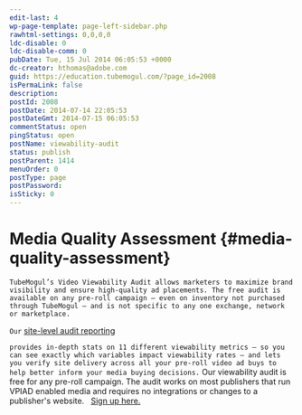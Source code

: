 ```yaml
---
edit-last: 4
wp-page-template: page-left-sidebar.php
rawhtml-settings: 0,0,0,0
ldc-disable: 0
ldc-disable-comm: 0
pubDate: Tue, 15 Jul 2014 06:05:53 +0000
dc-creator: hthomas@adobe.com
guid: https://education.tubemogul.com/?page_id=2008
isPermaLink: false
description: 
postId: 2008
postDate: 2014-07-14 22:05:53
postDateGmt: 2014-07-15 06:05:53
commentStatus: open
pingStatus: open
postName: viewability-audit
status: publish
postParent: 1414
menuOrder: 0
postType: page
postPassword: 
isSticky: 0
---
```


# Media Quality Assessment {#media-quality-assessment}

`TubeMogul’s Video Viewability Audit allows marketers to maximize brand visibility and ensure high-quality ad placements. The free audit is available on any pre-roll campaign – even on inventory not purchased through TubeMogul – and is not specific to any one exchange, network or marketplace.`   
  
`Our` [site-level audit reporting](../../../user-guide/measurement/viewability.md)&nbsp;

`provides in-depth stats on 11 different viewability metrics – so you can see exactly which variables impact viewability rates – and lets you verify site delivery across all your pre-roll video ad buys to help better inform your media buying decisions.`
Our viewability audit is free for any pre-roll campaign. The audit works on most publishers that run VPIAD enabled media and requires no integrations or changes to a publisher's website. &nbsp; [Sign up here.](assets/viewability-audit?&-hssc=98126464.1.1405404193686&-hstc=98126464.df2a89af67713586e5e8ae75fa7d4b71.1390606012450.1405399554190.1405404193686.331&hsctatracking=aa0c9dd8-2498-42ec-8af5-00507ad75d2f%7c388afe79-1c0f-44b0-b34f-f1a265e2381b) 